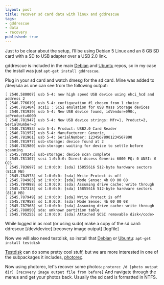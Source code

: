 ```yaml
---
layout: post
title: recover sd card data with linux and gddrescue
tags:
- gddrescue
- data
- recovery
published: true
---
```

Just to be clear about the setup, I\'ll be using Debian 5 Linux and an 8 GB SD card with a SD to USB adapter over a USB 2.0 link.

gddrescue is included in the main [Debian](http://packages.debian.org/search?keywords=gddrescue) and
[Ubuntu](http://packages.ubuntu.com/search?keywords=gddrescue) repos, so in my case the install was just
`apt-get install gddrescue`.

Plug in your sd card and watch dmesg for the sd card. Mine was added to /dev/sda as one can see from the following output:

    [ 2540.580007] usb 5-4: new high speed USB device using ehci_hcd and address 2
    [ 2540.776619] usb 5-4: configuration #1 chosen from 1 choice
    [ 2540.781484] scsi1 : SCSI emulation for USB Mass Storage devices
    [ 2540.781939] usb 5-4: New USB device found, idVendor=090c, idProduct=6000
    [ 2540.781947] usb 5-4: New USB device strings: Mfr=1, Product=2, SerialNumber=3
    [ 2540.781953] usb 5-4: Product: USB2.0 Card Reader
    [ 2540.781957] usb 5-4: Manufacturer: Generic,   .
    [ 2540.781961] usb 5-4: SerialNumber: 12345678901234567890
    [ 2540.781977] usb-storage: device found at 2
    [ 2540.781980] usb-storage: waiting for device to settle before scanning
    [ 2545.780245] usb-storage: device scan complete
    [ 2545.781307] scsi 1:0:0:0: Direct-Access Generic 6000 PQ: 0 ANSI: 0 CCS
    [ 2545.783697] sd 1:0:0:0: [sda] 15855616 512-byte hardware sectors (8118 MB)
    [ 2545.784973] sd 1:0:0:0: [sda] Write Protect is off
    [ 2545.784983] sd 1:0:0:0: [sda] Mode Sense: 4b 00 00 08
    [ 2545.784988] sd 1:0:0:0: [sda] Assuming drive cache: write through
    [ 2545.787318] sd 1:0:0:0: [sda] 15855616 512-byte hardware sectors (8118 MB)
    [ 2545.787949] sd 1:0:0:0: [sda] Write Protect is off
    [ 2545.787958] sd 1:0:0:0: [sda] Mode Sense: 4b 00 00 08
    [ 2545.787963] sd 1:0:0:0: [sda] Assuming drive cache: write through
    [ 2545.788050] sda: unknown partition table
    [ 2545.795255] sd 1:0:0:0: [sda] Attached SCSI removable disk</code>

While logged in as root (or using sudo) make a copy of the sd card: ddrescue [/dev/device] [recovery image output] [logfile]

Now we will also need testdisk, so install that [Debian](http://packages.debian.org/search?keywords=testdisk) or
[Ubuntu](http://packages.ubuntu.com/search?keywords=testdisk): `apt-get install testdisk`

[Testdisk](http://www.cgsecurity.org/wiki/TestDisk) can do some pretty cool stuff, but we are more
interested in one of the subpackages it includes, [photorec](http://www.cgsecurity.org/wiki/PhotoRec).

Now using photorec, let\'s recover some photos: `photorec /d [photo output dir] [recovery image output file from before]`
And navigate through the menus and get your photos back. Usually the sd card is formatted in NTFS.
